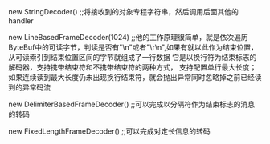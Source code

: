 new StringDecoder()
    ;;将接收到的对象专程字符串，然后调用后面其他的handler

new LineBasedFrameDecoder(1024)
    ;;他的工作原理很简单，就是依次遍历ByteBuf中的可读字节，判读是否有"\n"或者"\r\n",如果有就以此作为结束位置，从可读索引到结束位置区间的字节就组成了一行数据
    它是以换行符为结束标志的解码器，支持携带结束符和不携带结束符的两种方式，
    支持配置单行最大长度；
                如果连续读到最大长度仍未出现换行结束符，就会抛出异常同时忽略掉之前已经读到的异常码流

new DelimiterBasedFrameDecoder()
     ;;可以完成以分隔符作为结束标志的消息的转码

new FixedLengthFrameDecoder()
    ;;可以完成对定长信息的转码